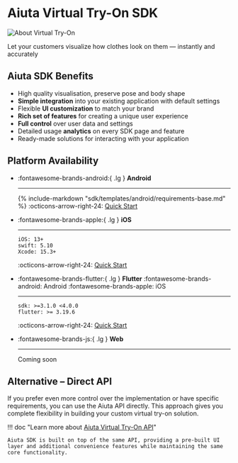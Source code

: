 # Aiuta Virtual Try-On SDK

![About Virtual Try-On](../media/about.png)

Let your customers visualize how clothes look on them — instantly and accurately

## Aiuta SDK Benefits

- High quality visualisation, preserve pose and body shape
- **Simple integration** into your existing application with default settings
- Flexible **UI customization** to match your brand
- **Rich set of features** for creating a unique user experience
- **Full control** over user data and settings
- Detailed usage **analytics** on every SDK page and feature
- Ready-made solutions for interacting with your application

## Platform Availability

<div class="grid cards" markdown>

-   :fontawesome-brands-android:{ .lg } __Android__

    ---
    {% include-markdown "sdk/templates/android/requirements-base.md" %}
    :octicons-arrow-right-24: [Quick Start](./android/setup/installation.md)

-   :fontawesome-brands-apple:{ .lg } __iOS__

    ---
    ```
    iOS: 13+
    swift: 5.10
    Xcode: 15.3+
    ```
    :octicons-arrow-right-24: [Quick Start](./ios/quick-start.md)

-   :fontawesome-brands-flutter:{ .lg } __Flutter__ <span class="md-platfroms">:fontawesome-brands-android: Android :fontawesome-brands-apple: iOS</span>

    ---
    ```
    sdk: >=3.1.0 <4.0.0
    flutter: >= 3.19.6
    ```
    :octicons-arrow-right-24: [Quick Start](./flutter/quick-start.md)

-   :fontawesome-brands-js:{ .lg } __Web__

    ---
    Coming soon

</div>

## Alternative – Direct API

If you prefer even more control over the implementation or have specific requirements, you can use the Aiuta API directly. This approach gives you complete flexibility in building your custom virtual try-on solution.

!!! doc "Learn more about [Aiuta Virtual Try-On API](../api/overview.md)"

    Aiuta SDK is built on top of the same API, providing a pre-built UI layer and additional convenience features while maintaining the same core functionality.
